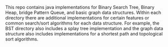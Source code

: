 This repo contains java implementations for Binary Search Tree, Binary Heap, bridge Pattern Queue, and basic graph data structures. Within each directory there are additional implementations for certain features or common search/sort algorithms for each data structure. For example, the BST directory also includes a splay tree implementation and the graph data structure also includes implementations for a shortest path and topological sort algorithms.
